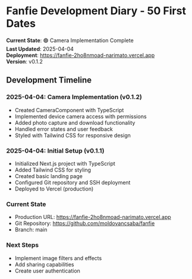 # Fanfie Development Diary - 50 First Dates

**Current State**: 🟢 Camera Implementation Complete  
**Last Updated**: 2025-04-04  
**Deployment**: https://fanfie-2ho8nmoad-narimato.vercel.app  
**Version**: v0.1.2

## Development Timeline

### 2025-04-04: Camera Implementation (v0.1.2)
- Created CameraComponent with TypeScript
- Implemented device camera access with permissions
- Added photo capture and download functionality
- Handled error states and user feedback
- Styled with Tailwind CSS for responsive design

### 2025-04-04: Initial Setup (v0.1.1)
- Initialized Next.js project with TypeScript
- Added Tailwind CSS for styling
- Created basic landing page
- Configured Git repository and SSH deployment
- Deployed to Vercel (production)

### Current State
- Production URL: https://fanfie-2ho8nmoad-narimato.vercel.app
- Git Repository: https://github.com/moldovancsaba/fanfie
- Branch: main

### Next Steps
- Implement image filters and effects
- Add sharing capabilities
- Create user authentication

